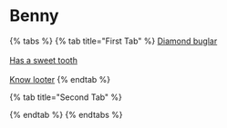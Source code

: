 # Benny

{% tabs %}
{% tab title="First Tab" %}
[Diamond buglar](https://armless-detective-wiki-1.gitbook.io/armless-detective-wiki/clues/hallowen-clues-2025/diamond-buglar)\
\
[Has a sweet tooth](https://armless-detective-wiki-1.gitbook.io/armless-detective-wiki/clues/hallowen-clues-2025/has-a-sweet-tooth)\
\
[Know looter](https://armless-detective-wiki.gitbook.io/wiki/clues/hallowen-clues-2025/know-looter)
{% endtab %}

{% tab title="Second Tab" %}

{% endtab %}
{% endtabs %}
